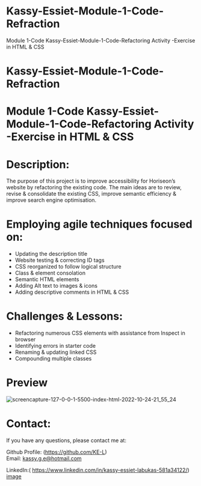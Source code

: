 # Kassy-Essiet-Module-1-Code-Refraction
Module 1-Code Kassy-Essiet-Module-1-Code-Refactoring Activity -Exercise in HTML &amp; CSS 
# Kassy-Essiet-Module-1-Code-Refraction

# Module 1-Code Kassy-Essiet-Module-1-Code-Refactoring Activity -Exercise in HTML &amp; CSS 

# Description:
The purpose of this project is to improve accessibility for Horiseon’s website by refactoring the existing code. 
The main ideas are to review, revise & consolidate the existing CSS, improve semantic efficiency & improve search engine optimisation.

# Employing agile techniques focused on:
* Updating the description title 
* Website testing & correcting ID tags 
* CSS reorganized to follow logical structure
* Class & element consolation 
* Semantic HTML elements
* Adding Alt text to images & icons
* Adding descriptive comments in HTML & CSS 

# Challenges & Lessons:
* Refactoring numerous CSS elements with assistance from Inspect in browser
* Identifying errors in starter code 
* Renaming & updating linked CSS 
* Compounding multiple classes

# Preview
![screencapture-127-0-0-1-5500-index-html-2022-10-24-21_55_24](https://user-images.githubusercontent.com/115717787/197627685-e97c980a-b011-4d97-b693-1871f2863113.png)

# Contact:
If you have any questions, please contact me at: 

  Github Profile: (https://github.com/KE-L)  
  Email: kassy.g.e@hotmail.com
  
  LinkedIn:( https://www.linkedin.com/in/kassy-essiet-labukas-581a34122/)
[image](https://user-images.githubusercontent.com/115717787/197624356-f4e3f1f8-366b-472c-ad09-0065dc9517d1.png)
